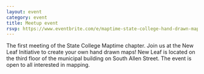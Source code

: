 ```yaml
---
layout: event
category: event
title: Meetup event
rsvp: https://www.eventbrite.com/e/maptime-state-college-hand-drawn-maps-tickets-18273071248
---
```


The first meeting of the State College Maptime chapter. Join us at the New Leaf Initiative to create your own hand drawn maps! New Leaf is located on the third floor of the municipal building on South Allen Street. The event is open to all interested in mapping.
